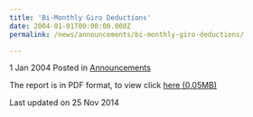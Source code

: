 ```yaml
---
title: 'Bi-Monthly Giro Deductions'
date: 2004-01-01T00:00:00.000Z
permalink: /news/announcements/bi-monthly-giro-deductions/

---
```




1 Jan 2004 Posted in [Announcements](/news/announcements) 

The report is in PDF format, to view click [here (0.05MB)](/files/news/announcements/2004/01/linkclick754c.pdf)

<p class="right-side-updated">Last updated on 25 Nov 2014</p> 
